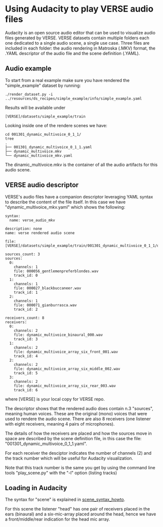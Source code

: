 # Using Audacity to play VERSE audio files

Audacity is an open source audio editor that can be used to visualize audio files generated by VERSE.
VERSE datasets contain multiple folders each one dedicated to a single audio scene, a single use case.
Three files are included in each folder: the audio rendering in Matroska (.MKV) format, the .YAML descriptor of the audio file and the scene definition (.YAML).

## Audio example
To start from a real example make sure you have rendered the "simple_example" dataset by running:
```
./render_dataset.py -i ../resources/ds_recipes/simple_example/info/simple_example.yaml
```
Results will be available under
```
[VERSE]/datasets/simple_example/train
```

Looking inside one of the rendere scenes we have:
```
cd 001301_dynamic_multivoice_0_1_1/
tree
.
├── 001301_dynamic_multivoice_0_1_1.yaml
├── dynamic_multivoice.mkv
└── dynamic_multivoice_mkv.yaml
```

The dinamic_multivoice.mkv is the container of all the audio artifacts for this audio scene.

## VERSE audio descriptor
VERSE's audio files have a companion descriptor leveraging YAML syntax to describe the content of the file itself.
In this case we have "dynamic_multivoice_mkv.yaml" which shows the following:

```
syntax:
  name: verse_audio_mkv

description: none
name: verse rendered audio scene

file: [VERSE]/datasets/simple_example/train/001301_dynamic_multivoice_0_1_1/dynamic_multivoice.mkv

sources_count: 3
sources:
  0:
    channels: 1
    file: 000056_gentlemenpreferblondes.wav
    track_id: 0
  1:
    channels: 1
    file: 000027_blackbuccaneer.wav
    track_id: 1
  2:
    channels: 1
    file: 000071_gianburrasca.wav
    track_id: 2

receivers_count: 8
receivers:
  0:
    channels: 2
    file: dynamic_multivoice_binaural_000.wav
    track_id: 3
  1:
    channels: 2
    file: dynamic_multivoice_array_six_front_001.wav
    track_id: 4
  2:
    channels: 2
    file: dynamic_multivoice_array_six_middle_002.wav
    track_id: 5
  3:
    channels: 2
    file: dynamic_multivoice_array_six_rear_003.wav
    track_id: 6
```

where [VERSE] is your local copy for VERSE repo.

The descriptor shows that the rendered audio does contain n.3 "sources", meaning human voices. These are the original (mono) voices that were used to rendere the audio scene.
There are also 8 receivers (one listener with eight receivers, meaning 4 pairs of microphones).

The details of how the receivers are placed and how the sources move in space are described by the scene definition file, in this case the file: "001301_dynamic_multivoice_0_1_1.yaml".

For each receiver the desciptor indicates the number of channels (2) and the track number which will be useful for Audacity visualization.

Note that this track number is the same you get by using the command line tools "play_scene.py" with the "-l" option (listing tracks)

## Loading in Audacity
The syntax for "scene" is explained in [scene_syntax_howto](scene_syntax_howto.md).

For this scene the listener "head" has one pair of receivers placed in the ears (binaural) and a six-mic-array placed around the head, hence we have a front/middle/rear indication for the head mic array.
